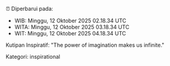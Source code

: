 ⏰ Diperbarui pada:
- WIB: Minggu, 12 Oktober 2025 02.18.34 UTC
- WITA: Minggu, 12 Oktober 2025 03.18.34 UTC
- WIT: Minggu, 12 Oktober 2025 04.18.34 UTC

Kutipan Inspiratif:
"The power of imagination makes us infinite."


Kategori: inspirational

